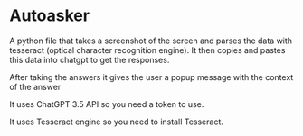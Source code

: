 # Autoasker
A python file that takes a screenshot of the screen and parses the data with tesseract (optical character recognition engine). It then copies and pastes this data into chatgpt to get the responses.

After taking the answers it gives the user a popup message with the context of the answer

It uses ChatGPT 3.5 API so you need a token to use.

It uses Tesseract engine so you need to install Tesseract.
